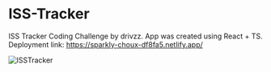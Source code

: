 # ISS-Tracker
ISS Tracker Coding Challenge by drivzz.
App was created using React + TS.  
Deployment link: https://sparkly-choux-df8fa5.netlify.app/

![ISSTracker](https://github.com/AmitAkuka/ISS-Tracker/assets/102300284/5a76de9e-9c64-46b8-b471-a508cc1d6787)

